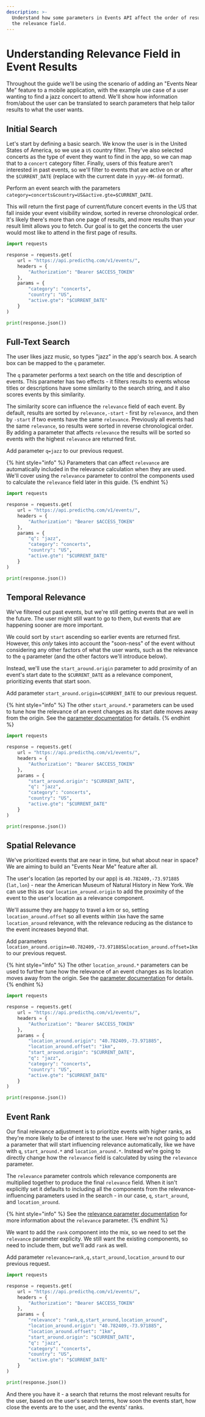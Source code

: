 ```yaml
---
description: >-
  Understand how some parameters in Events API affect the order of results and
  the relevance field.
---
```


# Understanding Relevance Field in Event Results

Throughout the guide we'll be using the scenario of adding an "Events Near Me" feature to a mobile application, with the example use case of a user wanting to find a jazz concert to attend. We'll show how information from/about the user can be translated to search parameters that help tailor results to what the user wants.

## Initial Search

Let's start by defining a basic search. We know the user is in the United States of America, so we use a `US` country filter. They've also selected concerts as the type of event they want to find in the app, so we can map that to a `concert` category filter. Finally, users of this feature aren't interested in past events, so we'll filter to events that are active on or after the `$CURRENT_DATE` (replace with the current date in `yyyy-MM-dd` format).

Perform an event search with the parameters `category=concerts&country=US&active.gte=$CURRENT_DATE`.

This will return the first page of current/future concert events in the US that fall inside your event visibility window, sorted in reverse chronological order. It's likely there's more than one page of results, and more results than your result limit allows you to fetch. Our goal is to get the concerts the user would most like to attend in the first page of results.

```python
import requests

response = requests.get(
    url = "https://api.predicthq.com/v1/events/",
    headers = {
        "Authorization": "Bearer $ACCESS_TOKEN"
    },
    params = {
        "category": "concerts",
        "country": "US",
        "active.gte": "$CURRENT_DATE"
    }
)

print(response.json())
```

## Full-Text Search

The user likes jazz music, so types "jazz" in the app's search box. A search box can be mapped to the `q` parameter.

The `q` parameter performs a text search on the title and description of events. This parameter has two effects - it filters results to events whose titles or descriptions have some similarity to the search string, and it also scores events by this similarity.

The similarity score can influence the `relevance` field of each event. By default, results are sorted by `relevance,-start` - first by `relevance`, and then by `-start` if two events have the same `relevance`. Previously all events had the same `relevance`, so results were sorted in reverse chronological order. By adding a parameter that affects `relevance` the results will be sorted so events with the highest `relevance` are returned first.

Add parameter `q=jazz` to our previous request.

{% hint style="info" %}
Parameters that can affect `relevance` are automatically included in the relevance calculation when they are used. We'll cover using the `relevance` parameter to control the components used to calculate the `relevance` field later in this guide.
{% endhint %}

```python
import requests

response = requests.get(
    url = "https://api.predicthq.com/v1/events/",
    headers = {
        "Authorization": "Bearer $ACCESS_TOKEN"
    },
    params = {
        "q": "jazz",
        "category": "concerts",
        "country": "US",
        "active.gte": "$CURRENT_DATE"
    }
)

print(response.json())
```

## Temporal Relevance

We've filtered out past events, but we're still getting events that are well in the future. The user might still want to go to them, but events that are happening sooner are more important.

We could sort by `start` ascending so earlier events are returned first. However, this _only_ takes into account the "soon-ness" of the event without considering any other factors of what the user wants, such as the relevance to the `q` parameter (and the other factors we'll introduce below).

Instead, we'll use the `start_around.origin` parameter to add proximity of an event's start date to the `$CURRENT_DATE` as a relevance component, prioritizing events that start soon.

Add parameter `start_around.origin=$CURRENT_DATE` to our previous request.

{% hint style="info" %}
The other `start_around.*` parameters can be used to tune how the relevance of an event changes as its start date moves away from the origin. See the [parameter documentation](../../../api/events/search-events.md#query-parameters) for details.
{% endhint %}

```python
import requests

response = requests.get(
    url = "https://api.predicthq.com/v1/events/",
    headers = {
        "Authorization": "Bearer $ACCESS_TOKEN"
    },
    params = {
        "start_around.origin": "$CURRENT_DATE",
        "q": "jazz",
        "category": "concerts",
        "country": "US",
        "active.gte": "$CURRENT_DATE"
    }
)

print(response.json())
```

## Spatial Relevance

We've prioritized events that are near in time, but what about near in space? We are aiming to build an "Events Near Me" feature after all.

The user's location (as reported by our app) is `40.782409,-73.971885` (`lat,lon`) - near the American Museum of Natural History in New York. We can use this as our `location_around.origin` to add the proximity of the event to the user's location as a relevance component.

We'll assume they are happy to travel a km or so, setting `location_around.offset` so all events within `1km` have the same `location_around` relevance, with the relevance reducing as the distance to the event increases beyond that.

Add parameters `location_around.origin=40.782409,-73.971885&location_around.offset=1km` to our previous request.

{% hint style="info" %}
The other `location_around.*` parameters can be used to further tune how the relevance of an event changes as its location moves away from the origin. See the [parameter documentation](../../../api/events/search-events.md#query-parameters) for details.
{% endhint %}

```python
import requests

response = requests.get(
    url = "https://api.predicthq.com/v1/events/",
    headers = {
        "Authorization": "Bearer $ACCESS_TOKEN"
    },
    params = {
        "location_around.origin": "40.782409,-73.971885",
        "location_around.offset": "1km",
        "start_around.origin": "$CURRENT_DATE",
        "q": "jazz",
        "category": "concerts",
        "country": "US",
        "active.gte": "$CURRENT_DATE"
    }
)

print(response.json())
```

## Event Rank

Our final relevance adjustment is to prioritize events with higher ranks, as they're more likely to be of interest to the user. Here we're not going to add a parameter that will start influencing relevance automatically, like we have with `q`, `start_around.*` and `location_around.*`. Instead we're going to directly change how the `relevance` field is calculated by using the `relevance` parameter.

The `relevance` parameter controls which relevance components are multiplied together to produce the final `relevance` field. When it isn't explicitly set it defaults to including all the components from the relevance-influencing parameters used in the search - in our case, `q`, `start_around`, and `location_around`.

{% hint style="info" %}
See the [relevance parameter documentation](../../../api/events/search-events.md#query-parameters) for more information about the `relevance` parameter.
{% endhint %}

We want to add the `rank` component into the mix, so we need to set the `relevance` parameter explicity. We still want the existing components, so need to include them, but we'll add `rank` as well.

Add parameter `relevance=rank,q,start_around,location_around` to our previous request.

```python
import requests

response = requests.get(
    url = "https://api.predicthq.com/v1/events/",
    headers = {
        "Authorization": "Bearer $ACCESS_TOKEN"
    },
    params = {
        "relevance": "rank,q,start_around,location_around",
        "location_around.origin": "40.782409,-73.971885",
        "location_around.offset": "1km",
        "start_around.origin": "$CURRENT_DATE",
        "q": "jazz",
        "category": "concerts",
        "country": "US",
        "active.gte": "$CURRENT_DATE"
    }
)

print(response.json())
```

And there you have it - a search that returns the most relevant results for the user, based on the user's search terms, how soon the events start, how close the events are to the user, and the events' ranks.
